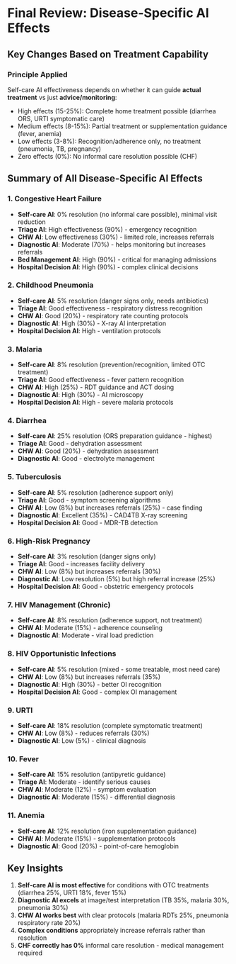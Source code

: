 # Final Review: Disease-Specific AI Effects

## Key Changes Based on Treatment Capability

### Principle Applied
Self-care AI effectiveness depends on whether it can guide **actual treatment** vs just **advice/monitoring**:
- High effects (15-25%): Complete home treatment possible (diarrhea ORS, URTI symptomatic care)
- Medium effects (8-15%): Partial treatment or supplementation guidance (fever, anemia)
- Low effects (3-8%): Recognition/adherence only, no treatment (pneumonia, TB, pregnancy)
- Zero effects (0%): No informal care resolution possible (CHF)

## Summary of All Disease-Specific AI Effects

### 1. **Congestive Heart Failure**
- **Self-care AI**: 0% resolution (no informal care possible), minimal visit reduction
- **Triage AI**: High effectiveness (90%) - emergency recognition
- **CHW AI**: Low effectiveness (30%) - limited role, increases referrals
- **Diagnostic AI**: Moderate (70%) - helps monitoring but increases referrals
- **Bed Management AI**: High (90%) - critical for managing admissions
- **Hospital Decision AI**: High (90%) - complex clinical decisions

### 2. **Childhood Pneumonia**
- **Self-care AI**: 5% resolution (danger signs only, needs antibiotics)
- **Triage AI**: Good effectiveness - respiratory distress recognition
- **CHW AI**: Good (20%) - respiratory rate counting protocols
- **Diagnostic AI**: High (30%) - X-ray AI interpretation
- **Hospital Decision AI**: High - ventilation protocols

### 3. **Malaria**
- **Self-care AI**: 8% resolution (prevention/recognition, limited OTC treatment)
- **Triage AI**: Good effectiveness - fever pattern recognition
- **CHW AI**: High (25%) - RDT guidance and ACT dosing
- **Diagnostic AI**: High (30%) - AI microscopy
- **Hospital Decision AI**: High - severe malaria protocols

### 4. **Diarrhea**
- **Self-care AI**: 25% resolution (ORS preparation guidance - highest)
- **Triage AI**: Good - dehydration assessment
- **CHW AI**: Good (20%) - dehydration assessment
- **Diagnostic AI**: Good - electrolyte management

### 5. **Tuberculosis**
- **Self-care AI**: 5% resolution (adherence support only)
- **Triage AI**: Good - symptom screening algorithms
- **CHW AI**: Low (8%) but increases referrals (25%) - case finding
- **Diagnostic AI**: Excellent (35%) - CAD4TB X-ray screening
- **Hospital Decision AI**: Good - MDR-TB detection

### 6. **High-Risk Pregnancy**
- **Self-care AI**: 3% resolution (danger signs only)
- **Triage AI**: Good - increases facility delivery
- **CHW AI**: Low (8%) but increases referrals (30%)
- **Diagnostic AI**: Low resolution (5%) but high referral increase (25%)
- **Hospital Decision AI**: Good - obstetric emergency protocols

### 7. **HIV Management (Chronic)**
- **Self-care AI**: 8% resolution (adherence support, not treatment)
- **CHW AI**: Moderate (15%) - adherence counseling
- **Diagnostic AI**: Moderate - viral load prediction

### 8. **HIV Opportunistic Infections**
- **Self-care AI**: 5% resolution (mixed - some treatable, most need care)
- **CHW AI**: Low (8%) but increases referrals (35%)
- **Diagnostic AI**: High (30%) - better OI recognition
- **Hospital Decision AI**: Good - complex OI management

### 9. **URTI**
- **Self-care AI**: 18% resolution (complete symptomatic treatment)
- **CHW AI**: Low (8%) - reduces referrals (30%)
- **Diagnostic AI**: Low (5%) - clinical diagnosis

### 10. **Fever**
- **Self-care AI**: 15% resolution (antipyretic guidance)
- **Triage AI**: Moderate - identify serious causes
- **CHW AI**: Moderate (12%) - symptom evaluation
- **Diagnostic AI**: Moderate (15%) - differential diagnosis

### 11. **Anemia**
- **Self-care AI**: 12% resolution (iron supplementation guidance)
- **CHW AI**: Moderate (15%) - supplementation protocols
- **Diagnostic AI**: Good (20%) - point-of-care hemoglobin

## Key Insights

1. **Self-care AI is most effective** for conditions with OTC treatments (diarrhea 25%, URTI 18%, fever 15%)
2. **Diagnostic AI excels** at image/test interpretation (TB 35%, malaria 30%, pneumonia 30%)
3. **CHW AI works best** with clear protocols (malaria RDTs 25%, pneumonia respiratory rate 20%)
4. **Complex conditions** appropriately increase referrals rather than resolution
5. **CHF correctly has 0%** informal care resolution - medical management required